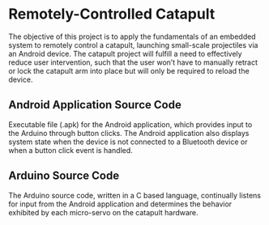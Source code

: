Remotely-Controlled Catapult
==========================================================================
The objective of this project is to apply the fundamentals of an embedded system to remotely control a catapult, launching small-scale projectiles via an Android device. The catapult project will fulfill a need to effectively reduce user intervention, such that the user won’t have to manually retract or lock the catapult arm into place but will only be required to reload the device. 

Android Application Source Code
--------------------------------------------------------------------------
Executable file (.apk) for the Android application, which provides input to the Arduino through button clicks. The Android application also displays system state when the device is not connected to a Bluetooth device or when a button click event is handled.

Arduino Source Code
--------------------------------------------------------------------------
The Arduino source code, written in a C based language, continually listens for input from the Android application and determines the behavior exhibited by each micro-servo on the catapult hardware.

